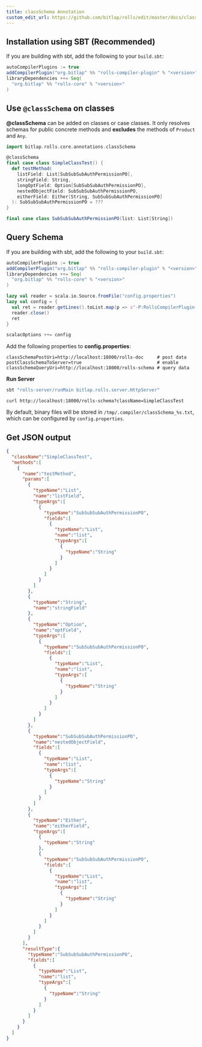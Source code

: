 ```yaml
---
title: classSchema Annotation
custom_edit_url: https://github.com/bitlap/rolls/edit/master/docs/classSchema_annotation.md
---
```


## Installation using SBT (Recommended)

If you are building with sbt, add the following to your `build.sbt`:

```scala
autoCompilerPlugins := true
addCompilerPlugin("org.bitlap" %% "rolls-compiler-plugin" % "<version>")
libraryDependencies ++= Seq(
  "org.bitlap" %% "rolls-core" % "<version>"
)
```

## Use `@classSchema` on classes

**@classSchema** can be added on classes or case classes. It only resolves schemas for public concrete methods and **excludes** the methods of `Product` and `Any`.

```scala mdoc
import bitlap.rolls.core.annotations.classSchema

@classSchema
final case class SimpleClassTest() {
  def testMethod(
    listField: List[SubSubSubAuthPermissionPO],
    stringField: String,
    longOptField: Option[SubSubSubAuthPermissionPO],
    nestedObjectField: SubSubSubAuthPermissionPO,
    eitherField: Either[String, SubSubSubAuthPermissionPO]
  ): SubSubSubAuthPermissionPO = ???
}

final case class SubSubSubAuthPermissionPO(list: List[String])
```

## Query Schema

If you are building with sbt, add the following to your `build.sbt`:

```scala
autoCompilerPlugins := true
addCompilerPlugin("org.bitlap" %% "rolls-compiler-plugin" % "<version>")
libraryDependencies ++= Seq(
  "org.bitlap" %% "rolls-core" % "<version>"
)

lazy val reader = scala.io.Source.fromFile("config.properties")
lazy val config = {
  val ret = reader.getLines().toList.map(p => s"-P:RollsCompilerPlugin:$p")
  reader.close()
  ret
}

scalacOptions ++= config
```

Add the following properties to **config.properties**:
```properties
classSchemaPostUri=http://localhost:18000/rolls-doc     # post data
postClassSchemaToServer=true                            # enable
classSchemaQueryUri=http://localhost:18000/rolls-schema # query data
```

**Run Server**
```scala
sbt "rolls-server/runMain bitlap.rolls.server.HttpServer"
```

`curl http://localhost:18000/rolls-schema?className=SimpleClassTest`

By default, binary files will be stored in `/tmp/.compiler/classSchema_%s.txt`, which can be configured by `config.properties`.

## Get JSON output

```json
{
  "className":"SimpleClassTest",
  "methods":[
    {
      "name":"testMethod",
      "params":[
        {
          "typeName":"List",
          "name":"listField",
          "typeArgs":[
            {
              "typeName":"SubSubSubAuthPermissionPO",
              "fields":[
                {
                  "typeName":"List",
                  "name":"list",
                  "typeArgs":[
                    {
                      "typeName":"String"
                    }
                  ]
                }
              ]
            }
          ]
        },
        {
          "typeName":"String",
          "name":"stringField"
        },
        {
          "typeName":"Option",
          "name":"optField",
          "typeArgs":[
            {
              "typeName":"SubSubSubAuthPermissionPO",
              "fields":[
                {
                  "typeName":"List",
                  "name":"list",
                  "typeArgs":[
                    {
                      "typeName":"String"
                    }
                  ]
                }
              ]
            }
          ]
        },
        {
          "typeName":"SubSubSubAuthPermissionPO",
          "name":"nestedObjectField",
          "fields":[
            {
              "typeName":"List",
              "name":"list",
              "typeArgs":[
                {
                  "typeName":"String"
                }
              ]
            }
          ]
        },
        {
          "typeName":"Either",
          "name":"eitherField",
          "typeArgs":[
            {
              "typeName":"String"
            },
            {
              "typeName":"SubSubSubAuthPermissionPO",
              "fields":[
                {
                  "typeName":"List",
                  "name":"list",
                  "typeArgs":[
                    {
                      "typeName":"String"
                    }
                  ]
                }
              ]
            }
          ]
        }
      ],
      "resultType":{
        "typeName":"SubSubSubAuthPermissionPO",
        "fields":[
          {
            "typeName":"List",
            "name":"list",
            "typeArgs":[
              {
                "typeName":"String"
              }
            ]
          }
        ]
      }
    }
  ]
}
```
